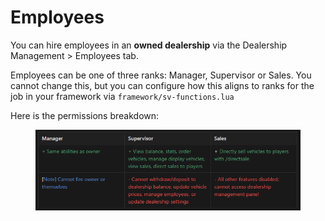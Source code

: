 # Employees

You can hire employees in an **owned dealership** via the Dealership Management > Employees tab.

Employees can be one of three ranks: Manager, Supervisor or Sales. You cannot change this, but you can configure how this aligns to ranks for the job in your framework via `framework/sv-functions.lua`

Here is the permissions breakdown:

<figure><img src="../.gitbook/assets/image (1).png" alt=""><figcaption></figcaption></figure>

